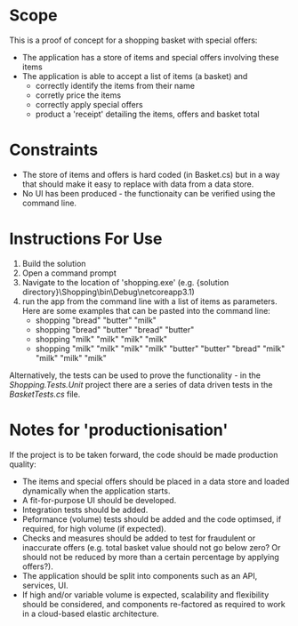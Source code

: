 ﻿
# Scope
This is a proof of concept for a shopping basket with special offers:
 - The application has a store of items and special offers involving these items
 - The application is able to accept a list of items (a basket) and
    - correctly identify the items from their name
    - corretly price the items
    - correctly apply special offers
    - product a 'receipt' detailing the items, offers and basket total

# Constraints
 - The store of items and offers is hard coded (in Basket.cs) but in a way that should make it easy to replace with data from a data store.
 - No UI has been produced - the functionaity can be verified using the command line.

# Instructions For Use
1. Build the solution
2. Open a command prompt
3. Navigate to the location of 'shopping.exe' (e.g. {solution directory}\Shopping\bin\Debug\netcoreapp3.1)
4. run the app from the command line with a list of items as parameters. Here are some examples that can be pasted into the command line:
    - shopping "bread" "butter" "milk"
    - shopping "bread" "butter" "bread" "butter"
    - shopping "milk" "milk" "milk" "milk"
    - shopping "milk" "milk" "milk" "milk" "butter" "butter" "bread" "milk" "milk" "milk" "milk"

Alternatively, the tests can be used to prove the functionality - in the *Shopping.Tests.Unit* project there are a series of data driven tests in the *BasketTests.cs* file.

# Notes for 'productionisation'
If the project is to be taken forward, the code should be made production quality:
 - The items and special offers should be placed in a data store and loaded dynamically when the application starts.
 - A fit-for-purpose UI should be developed.
 - Integration tests should be added.
 - Peformance (volume) tests should be added and the code optimsed, if required, for high volume (if expected).
 - Checks and measures should be added to test for fraudulent or inaccurate offers (e.g. total basket value should not go below zero? Or should not be reduced by more than a certain percentage by applying offers?).
 - The application should be split into components such as an API, services, UI.
 - If high and/or variable volume is expected, scalability and flexibility should be considered, and components re-factored as required to work in a cloud-based elastic architecture.